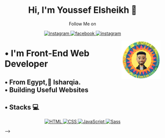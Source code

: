   <h1 align="center">Hi, I'm Youssef Elsheikh 👋</h1>
  <p align="center" >Follow Me on</p>
  <p align="center" >
      <a href="https://www.instagram.com/youssef.elshekh.73/">
        <img height="40" src="https://cdn3.iconfinder.com/data/icons/2018-social-media-logotypes/1000/2018_social_media_popular_app_logo_instagram-512.png" alt="instagram">
      </a>
      <a href="https://www.facebook.com/youssef.elshekh.73">
        <img height="40" src="https://cdn2.iconfinder.com/data/icons/social-media-2285/512/1_Facebook_colored_svg_copy-512.png" alt="facebook">
      </a>
      <a href="https://twitter.com/Youssef13105832">
        <img height="40" src="https://cdn3.iconfinder.com/data/icons/capsocial-round/500/twitter-512.png" alt="instagram">
      </a>
    </p>
    <p align="right" >
    <img src="profile-img.jpg" align="right" width="25%" style=""/>
    </p>
  <h1>• I'm Front-End Web Developer</h1>
  <h2>• From Egypt, ِlsharqia. <br>• Building Useful Websites</h2>
  
  <h2>• Stacks 💻</h2>
    <p align="center" >
      <a href="https://www.w3schools.com/html/">
        <img height="32" src="https://cdn0.iconfinder.com/data/icons/HTML5/512/HTML_Logo.png" alt="HTML"/>
      </a>
      <a href="https://www.w3schools.com/css/">
        <img height="32" src="https://cdn1.iconfinder.com/data/icons/logotypes/32/badge-css-3-512.png" alt="CSS"/>
      </a>
      <a href="https://www.w3schools.com/js/">
        <img height="32" src="https://cdn2.iconfinder.com/data/icons/designer-skills/128/code-programming-javascript-software-develop-command-language-512.png" alt="JavaScript"/>
      </a>
      <a href="https://www.w3schools.com/sass/">
        <img height="32" src="https://cdn4.iconfinder.com/data/icons/logos-and-brands/512/288_Sass_logo-512.png" alt="Sass"/>
      </a>
    </p>





<!-- - 🔭 I’m currently working on ...
- 🌱 I’m currently learning ...
- 👯 I’m looking to collaborate on ...
- 🤔 I’m looking for help with ...
- 💬 Ask me about ...
- 📫 How to reach me: ...
- 😄 Pronouns: ...
- ⚡ Fun fact: ...
--> -->
